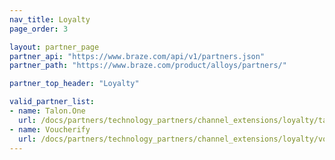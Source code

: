 ```yaml
---
nav_title: Loyalty
page_order: 3

layout: partner_page
partner_api: "https://www.braze.com/api/v1/partners.json"
partner_path: "https://www.braze.com/product/alloys/partners/"

partner_top_header: "Loyalty"

valid_partner_list: 
- name: Talon.One
  url: /docs/partners/technology_partners/channel_extensions/loyalty/talonone/
- name: Voucherify
  url: /docs/partners/technology_partners/channel_extensions/loyalty/voucherify/
---
```

